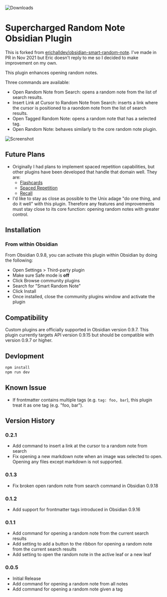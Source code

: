 ![Downloads](https://img.shields.io/github/downloads/erichalldev/obsidian-smart-random-note/total.svg)

# Supercharged Random Note Obsidian Plugin

This is forked from
[erichalldev/obsidian-smart-random-note](https://github.com/erichalldev/obsidian-smart-random-note).
I've made in PR in Nov 2021 but Eric doesn't reply to me so I decided to make
improvement on my own.

This plugin enhances opening random notes.

Three commands are available:

-   Open Random Note from Search: opens a random note from the list of search results.
-   Insert Link at Cursor to Random Note from Search: inserts a link where the cursor is positioned to a raondom note from the list of search results.
-   Open Tagged Random Note: opens a random note that has a selected tag.
-   Open Random Note: behaves similarly to the core random note plugin.

![Screenshot](https://raw.githubusercontent.com/erichalldev/obsidian-smart-random-note/master/screenshot.gif)

## Future Plans

-   Originally I had plans to implement spaced repetition capabilities, but other plugins have been developed that handle that domain well. They are:
    -   [Flashcards](https://github.com/reuseman/flashcards-obsidian)
    -   [Spaced Repetition](https://github.com/st3v3nmw/obsidian-spaced-repetition)
    -   [Recall](https://github.com/martin-jw/obsidian-recall)
-   I'd like to stay as close as possible to the Unix adage "do one thing, and do it well" with this plugin. Therefore any features and improvements must stay close to its core function: opening random notes with greater control.

## Installation

### From within Obsidian

From Obsidian 0.9.8, you can activate this plugin within Obsidian by doing the following:

-   Open Settings > Third-party plugin
-   Make sure Safe mode is **off**
-   Click Browse community plugins
-   Search for "Smart Random Note"
-   Click Install
-   Once installed, close the community plugins window and activate the plugin

## Compatibility

Custom plugins are officially supported in Obsidian version 0.9.7. This plugin currently targets API version 0.9.15 but should be compatible with version 0.9.7 or higher.

## Devlopment

```bash
npm install
npm run dev
```

## Known Issue

- If frontmatter contains multiple tags (e.g. `tag: foo, bar`), this plugin treat it as one tag (e.g. "foo, bar").

## Version History

### 0.2.1

-   Add command to insert a link at the cursor to a random note from search
-   Fix opening a new markdown note when an image was selected to open. Opening any files except markdown is not supported.

### 0.1.3

-   Fix broken open random note from search command in Obsidian 0.9.18

### 0.1.2

-   Add support for frontmatter tags introduced in Obsidian 0.9.16

### 0.1.1

-   Add command for opening a random note from the current search results
-   Add setting to add a button to the ribbon for opening a random note from the current search results
-   Add setting to open the random note in the active leaf or a new leaf

### 0.0.5

-   Initial Release
-   Add command for opening a random note from all notes
-   Add command for opening a random note given a tag
